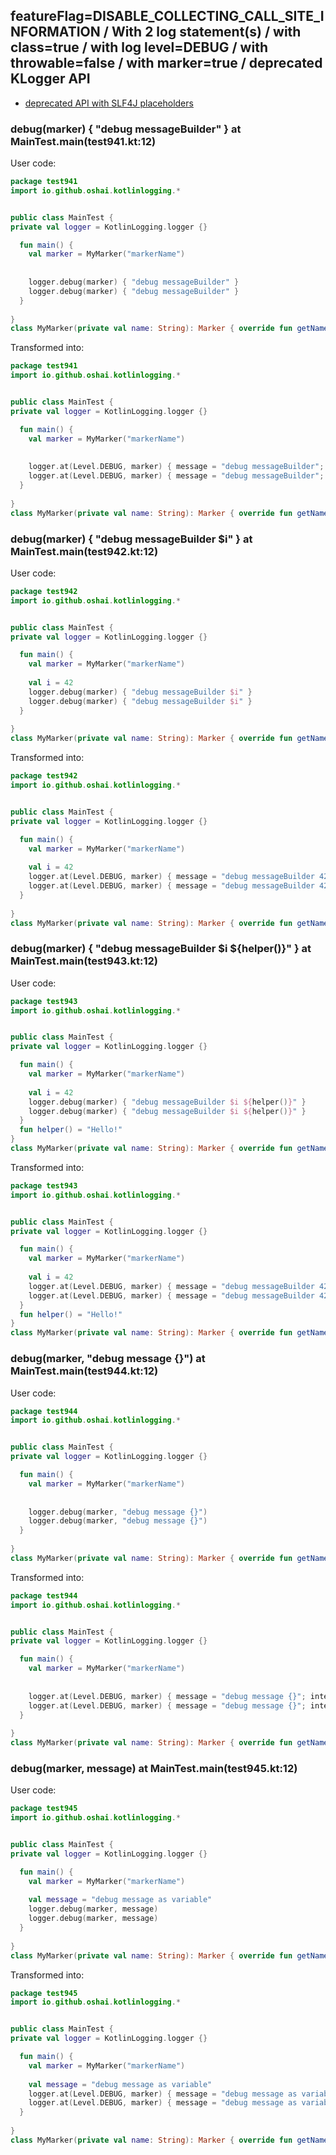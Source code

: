 ## featureFlag=DISABLE_COLLECTING_CALL_SITE_INFORMATION / With 2 log statement(s) / with class=true / with log level=DEBUG / with throwable=false / with marker=true / deprecated KLogger API

* [deprecated API with SLF4J placeholders](deprecated-slf4j-placeholders.md)

###  debug(marker) { "debug messageBuilder" } at MainTest.main(test941.kt:12)

User code:
```kotlin
package test941
import io.github.oshai.kotlinlogging.*


public class MainTest {
private val logger = KotlinLogging.logger {}

  fun main() {
    val marker = MyMarker("markerName")
    
    
    logger.debug(marker) { "debug messageBuilder" }
    logger.debug(marker) { "debug messageBuilder" }
  }
  
}
class MyMarker(private val name: String): Marker { override fun getName() = name }

```
  
Transformed into:
```kotlin
package test941
import io.github.oshai.kotlinlogging.*


public class MainTest {
private val logger = KotlinLogging.logger {}

  fun main() {
    val marker = MyMarker("markerName")
    
    
    logger.at(Level.DEBUG, marker) { message = "debug messageBuilder"; internalCompilerData = KLoggingEventBuilder.InternalCompilerData(messageTemplate = "\"debug messageBuilder\"")
    logger.at(Level.DEBUG, marker) { message = "debug messageBuilder"; internalCompilerData = KLoggingEventBuilder.InternalCompilerData(messageTemplate = "\"debug messageBuilder\"")
  }
  
}
class MyMarker(private val name: String): Marker { override fun getName() = name }

```

###  debug(marker) { "debug messageBuilder $i" } at MainTest.main(test942.kt:12)

User code:
```kotlin
package test942
import io.github.oshai.kotlinlogging.*


public class MainTest {
private val logger = KotlinLogging.logger {}

  fun main() {
    val marker = MyMarker("markerName")
    
    val i = 42
    logger.debug(marker) { "debug messageBuilder $i" }
    logger.debug(marker) { "debug messageBuilder $i" }
  }
  
}
class MyMarker(private val name: String): Marker { override fun getName() = name }

```
  
Transformed into:
```kotlin
package test942
import io.github.oshai.kotlinlogging.*


public class MainTest {
private val logger = KotlinLogging.logger {}

  fun main() {
    val marker = MyMarker("markerName")
    
    val i = 42
    logger.at(Level.DEBUG, marker) { message = "debug messageBuilder 42"; internalCompilerData = KLoggingEventBuilder.InternalCompilerData(messageTemplate = "\"debug messageBuilder $i\"")
    logger.at(Level.DEBUG, marker) { message = "debug messageBuilder 42"; internalCompilerData = KLoggingEventBuilder.InternalCompilerData(messageTemplate = "\"debug messageBuilder $i\"")
  }
  
}
class MyMarker(private val name: String): Marker { override fun getName() = name }

```

###  debug(marker) { "debug messageBuilder $i ${helper()}" } at MainTest.main(test943.kt:12)

User code:
```kotlin
package test943
import io.github.oshai.kotlinlogging.*


public class MainTest {
private val logger = KotlinLogging.logger {}

  fun main() {
    val marker = MyMarker("markerName")
    
    val i = 42
    logger.debug(marker) { "debug messageBuilder $i ${helper()}" }
    logger.debug(marker) { "debug messageBuilder $i ${helper()}" }
  }
  fun helper() = "Hello!"
}
class MyMarker(private val name: String): Marker { override fun getName() = name }

```
  
Transformed into:
```kotlin
package test943
import io.github.oshai.kotlinlogging.*


public class MainTest {
private val logger = KotlinLogging.logger {}

  fun main() {
    val marker = MyMarker("markerName")
    
    val i = 42
    logger.at(Level.DEBUG, marker) { message = "debug messageBuilder 42 Hello!"; internalCompilerData = KLoggingEventBuilder.InternalCompilerData(messageTemplate = "\"debug messageBuilder $i ${helper()}\"")
    logger.at(Level.DEBUG, marker) { message = "debug messageBuilder 42 Hello!"; internalCompilerData = KLoggingEventBuilder.InternalCompilerData(messageTemplate = "\"debug messageBuilder $i ${helper()}\"")
  }
  fun helper() = "Hello!"
}
class MyMarker(private val name: String): Marker { override fun getName() = name }

```

###  debug(marker, "debug message {}") at MainTest.main(test944.kt:12)

User code:
```kotlin
package test944
import io.github.oshai.kotlinlogging.*


public class MainTest {
private val logger = KotlinLogging.logger {}

  fun main() {
    val marker = MyMarker("markerName")
    
    
    logger.debug(marker, "debug message {}")
    logger.debug(marker, "debug message {}")
  }
  
}
class MyMarker(private val name: String): Marker { override fun getName() = name }

```
  
Transformed into:
```kotlin
package test944
import io.github.oshai.kotlinlogging.*


public class MainTest {
private val logger = KotlinLogging.logger {}

  fun main() {
    val marker = MyMarker("markerName")
    
    
    logger.at(Level.DEBUG, marker) { message = "debug message {}"; internalCompilerData = KLoggingEventBuilder.InternalCompilerData(messageTemplate = "\"debug message {}\"")
    logger.at(Level.DEBUG, marker) { message = "debug message {}"; internalCompilerData = KLoggingEventBuilder.InternalCompilerData(messageTemplate = "\"debug message {}\"")
  }
  
}
class MyMarker(private val name: String): Marker { override fun getName() = name }

```

###  debug(marker, message) at MainTest.main(test945.kt:12)

User code:
```kotlin
package test945
import io.github.oshai.kotlinlogging.*


public class MainTest {
private val logger = KotlinLogging.logger {}

  fun main() {
    val marker = MyMarker("markerName")
    
    val message = "debug message as variable"
    logger.debug(marker, message)
    logger.debug(marker, message)
  }
  
}
class MyMarker(private val name: String): Marker { override fun getName() = name }

```
  
Transformed into:
```kotlin
package test945
import io.github.oshai.kotlinlogging.*


public class MainTest {
private val logger = KotlinLogging.logger {}

  fun main() {
    val marker = MyMarker("markerName")
    
    val message = "debug message as variable"
    logger.at(Level.DEBUG, marker) { message = "debug message as variable"; internalCompilerData = KLoggingEventBuilder.InternalCompilerData(messageTemplate = "message")
    logger.at(Level.DEBUG, marker) { message = "debug message as variable"; internalCompilerData = KLoggingEventBuilder.InternalCompilerData(messageTemplate = "message")
  }
  
}
class MyMarker(private val name: String): Marker { override fun getName() = name }

```
